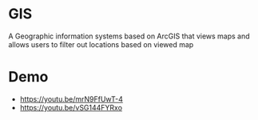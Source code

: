# GIS
A Geographic information systems based on ArcGIS that views maps and allows users to filter out locations based on viewed map
# Demo
- https://youtu.be/mrN9FfUwT-4
- https://youtu.be/vSG144FYRxo
